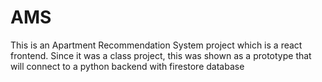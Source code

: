 # AMS
This is an Apartment Recommendation System project which is a react frontend. Since it was a class project, this was shown as a prototype that will connect to a python backend with firestore database
